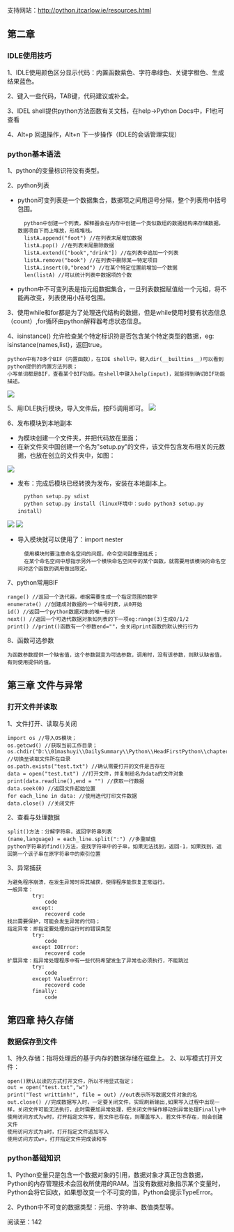 支持网站：http://python.itcarlow.ie/resources.html

## 第二章 ##
### IDLE使用技巧 ###
1、IDLE使用颜色区分显示代码：内置函数紫色、字符串绿色、关键字橙色、生成结果蓝色。

2、键入一些代码，TAB键，代码建议或补全。

3、IDEL shell提供python方法函数有关文档，在help->Python Docs中，F1也可查看

4、Alt+p 回退操作，Alt+n 下一步操作（IDLE的会话管理实现）

### python基本语法 ###
1、python的变量标识符没有类型。

2、python列表

- python可变列表是一个数据集合，数据项之间用逗号分隔，整个列表用中括号包围。

		python中创建一个列表，解释器会在内存中创建一个类似数组的数据结构来存储数据，数据项自下而上堆放，形成堆栈。
		listA.append("foot") //在列表末尾增加数据
		listA.pop() //在列表末尾删除数据
		listA.extend(["book","drink"]) //在列表中追加一个列表
		listA.remove("book") //在列表中删除某一特定项目
		listA.insert(0,"bread") //在某个特定位置前增加一个数据
		len(listA) //可以统计列表中数据项的个数
- python中不可变列表是指元组数据集合，一旦列表数据赋值给一个元祖，将不能再改变，列表使用小括号包围。

3、使用while和for都是为了处理迭代结构的数据，但是while使用时要有状态信息（count）,for循环由python解释器考虑状态信息。

4、isinstance() 允许检查某个特定标识符是否包含某个特定类型的数据，eg: isinstance(names,list)，返回true。

	python中有70多个BIF（内置函数），在IDE shell中，键入dir(__builtins__)可以看到python提供的内置方法列表；
	小写单词都是BIF，查看某个BIF功能。在shell中键入help(input)，就能得到确切BIF功能描述。
![](https://i.imgur.com/R2IdIjm.png)

5、用IDLE执行模块，导入文件后，按F5调用即可。
![](https://i.imgur.com/wRjTNab.png)

6、发布模块到本地副本
	
- 为模块创建一个文件夹，并把代码放在里面；
- 在新文件夹中国创建一个名为"setup.py"的文件，该文件包含发布相关的元数据，也放在创立的文件夹中，如图：

![](https://i.imgur.com/yWT9ooJ.png)

- 发布：完成后模块已经转换为发布，安装在本地副本上。

		python setup.py sdist
		python setup.py install (linux环境中：sudo python3 setup.py install）
	
![](https://i.imgur.com/4oKWEqa.png)
![](https://i.imgur.com/ryCZXPt.png)

- 导入模块就可以使用了：import nester

		使用模块时要注意命名空间的问题，命令空间就像是姓氏；
		在某个命名空间中想指示另外一个模块命名空间中的某个函数，就需要用该模块的命名空间对这个函数的调用做出限定。
7、python常用BIF

	range() //返回一个迭代器，根据需要生成一个指定范围的数字
	enumerate() //创建成对数据的一个编号列表，从0开始
	id() //返回一个python数据对象的唯一标识
	next() //返回一个可迭代数据对象如列表的下一项eg:range(3)生成0/1/2
	print() //print()函数有一个参数end=""，会关闭print函数的默认换行行为

8、函数可选参数

	为函数参数提供一个缺省值，这个参数就变为可选参数，调用时，没有该参数，则默认缺省值，有则使用提供的值。
	
## 第三章 文件与异常 ##
### 打开文件并读取 ###
1、文件打开、读取与关闭	

	import os //导入OS模块；
	os.getcwd() //获取当前工作目录；
	os.chdir("D:\\01mashuyi\\DailySummary\\Python\\HeadFirstPython\\chapter3") //切换至读取文件所在目录
	os.path.exists("test.txt") //确认需要打开的文件是否存在
	data = open("test.txt") //打开文件，并复制给名为data的文件对象
	print(data.readline(),end = "") //获取一行数据
	data.seek(0) //返回文件起始位置
	for each_line in data: //使用迭代打印文件数据
	data.close() //关闭文件
2、查看与处理数据

	split()方法：分解字符串，返回字符串列表
	(name,language) = each_line.split(":") //多重赋值
	python字符串的find()方法，查找字符串中的子串，如果无法找到，返回-1，如果找到，返回第一个该子串在原字符串中的索引位置
3、异常捕获

	为避免程序崩溃，在发生异常时将其捕获，使得程序能恢复正常运行。
	一般异常：
			try:
				code
			except:
				recoverd code
	找出需要保护，可能会发生异常的代码；
	指定异常：即指定要处理的运行时的错误类型
			try:
				code
			except IOError:
				recoverd code
	扩展异常：指异常处理程序中有一些代码希望发生了异常也必须执行，不能跳过
			try:
				code
			except ValueError:
				recoverd code
			finally:
				code
					
## 第四章 持久存储  ##
### 数据保存到文件 ###
1、持久存储：指将处理后的基于内存的数据存储在磁盘上。
2、以写模式打开文件：

	open()默认以读的方式打开文件，所以不用显式指定；
	out = open("test.txt","w")
	print("Test writtinh!", file = out) //out表示所写数据文件对象的名
	out.close() //完成数据写入时，一定要关闭文件，实现刷新输出,如果写入过程中出现一样，关闭文件可能无法执行，此时需要加异常处理，把关闭文件操作移动到异常处理Finally中
	使用访问方式为w时，打开指定文件写，若文件已存在，则覆盖写入，若文件不存在，则会创建文件
	使用访问方式为a时，打开指定文件追加写入
	使用访问方式w+，打开指定文件完成读和写
### python基础知识 ###
1、Python变量只是包含一个数据对象的引用，数据对象才真正包含数据，Python的内存管理技术会回收所使用的RAM。当没有数据对象指示某个变量时，Python会将它回收，如果想改变一个不可变的值，Python会提示TypeError。

2、Python中不可变的数据类型：元组、字符串、数值类型等。

阅读至：142